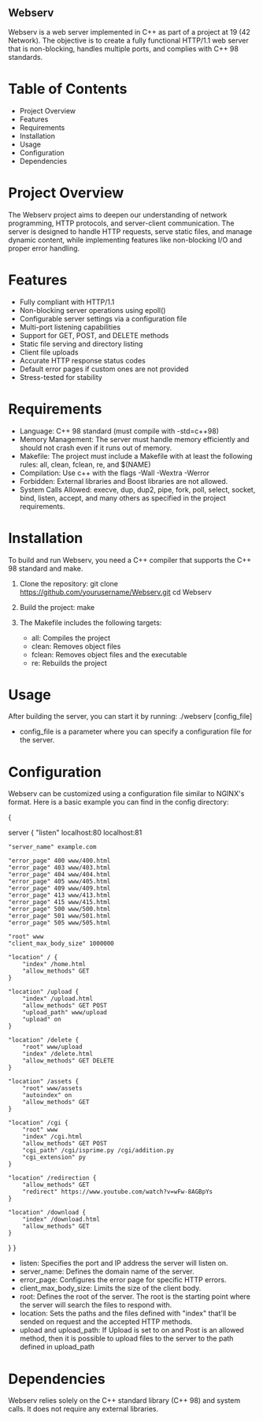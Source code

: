## Webserv

Webserv is a web server implemented in C++ as part of a project at 19 (42 Network). The objective is to create a fully functional HTTP/1.1 web server that is non-blocking, handles multiple ports, and complies with C++ 98 standards.

# Table of Contents

- Project Overview
- Features
- Requirements
- Installation
- Usage
- Configuration
- Dependencies

# Project Overview

The Webserv project aims to deepen our understanding of network programming, HTTP protocols, and server-client communication. The server is designed to handle HTTP requests, serve static files, and manage dynamic content, while implementing features like non-blocking I/O and proper error handling.

# Features

- Fully compliant with HTTP/1.1
- Non-blocking server operations using epoll()
- Configurable server settings via a configuration file
- Multi-port listening capabilities
- Support for GET, POST, and DELETE methods
- Static file serving and directory listing
- Client file uploads
- Accurate HTTP response status codes
- Default error pages if custom ones are not provided
- Stress-tested for stability

# Requirements

- Language: C++ 98 standard (must compile with -std=c++98)
- Memory Management: The server must handle memory efficiently and should not crash even if it runs out of memory.
- Makefile: The project must include a Makefile with at least the following rules: all, clean, fclean, re, and $(NAME)
- Compilation: Use c++ with the flags -Wall -Wextra -Werror
- Forbidden: External libraries and Boost libraries are not allowed.
- System Calls Allowed: execve, dup, dup2, pipe, fork, poll, select, socket, bind, listen, accept, and many others as specified in the project requirements.

# Installation

To build and run Webserv, you need a C++ compiler that supports the C++ 98 standard and make.

1. Clone the repository:
   git clone https://github.com/yourusername/Webserv.git
   cd Webserv

2. Build the project:
   make

3. The Makefile includes the following targets:
   - all: Compiles the project
   - clean: Removes object files
   - fclean: Removes object files and the executable
   - re: Rebuilds the project

# Usage

After building the server, you can start it by running:
./webserv [config_file]

- config_file is a parameter where you can specify a configuration file for the server.

# Configuration

Webserv can be customized using a configuration file similar to NGINX's format. Here is a basic example you can find in the config directory:

{

server {
	"listen" localhost:80 localhost:81

	"server_name" example.com

	"error_page" 400 www/400.html
	"error_page" 403 www/403.html
	"error_page" 404 www/404.html
	"error_page" 405 www/405.html
	"error_page" 409 www/409.html
	"error_page" 413 www/413.html
	"error_page" 415 www/415.html
	"error_page" 500 www/500.html
	"error_page" 501 www/501.html
	"error_page" 505 www/505.html

	"root" www
	"client_max_body_size" 1000000

	"location" / {
		"index" /home.html
		"allow_methods" GET
	}

	"location" /upload {
		"index" /upload.html
		"allow_methods" GET POST
		"upload_path" www/upload
		"upload" on
	}

	"location" /delete {
		"root" www/upload
		"index" /delete.html
		"allow_methods" GET DELETE
	}

	"location" /assets {
		"root" www/assets
		"autoindex" on
		"allow_methods" GET
	}

	"location" /cgi {
		"root" www
		"index" /cgi.html
		"allow_methods" GET POST
		"cgi_path" /cgi/isprime.py /cgi/addition.py
		"cgi_extension" py
	}

	"location" /redirection {
		"allow_methods" GET
		"redirect" https://www.youtube.com/watch?v=wFw-8AGBpYs
	}

	"location" /download {
		"index" /download.html
		"allow_methods" GET
	}
}
}

- listen: Specifies the port and IP address the server will listen on.
- server_name: Defines the domain name of the server.
- error_page: Configures the error page for specific HTTP errors.
- client_max_body_size: Limits the size of the client body.
- root: Defines the root of the server. The root is the starting point where the server will search the files to respond with.
- location: Sets the paths and the files defined with "index" that'll be sended on request and the accepted HTTP methods.
- upload and upload_path: If Upload is set to on and Post is an allowed method, then it is possible to upload files to the server to the path defined in upload_path

# Dependencies

Webserv relies solely on the C++ standard library (C++ 98) and system calls. It does not require any external libraries.

